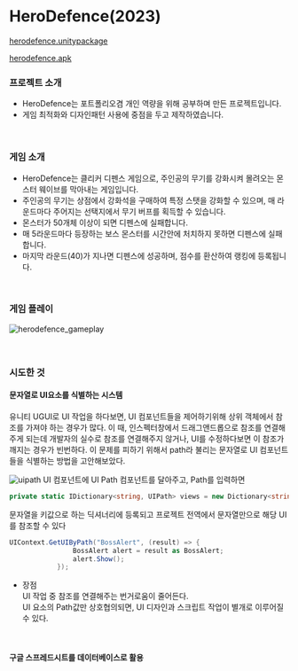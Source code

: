 # HeroDefence(2023)
[herodefence.unitypackage](https://drive.google.com/file/d/1ZZG8nz8r75AW-PWRRvxoH5fk0SydrCO4/view?usp=share_link)

[herodefence.apk](https://drive.google.com/file/d/183ud-WOYmAfYZcV_d_lEXhIj9n2IIb_n/view?usp=share_link)

   
### 프로젝트 소개
- HeroDefence는 포트폴리오겸 개인 역량을 위해 공부하며 만든 프로젝트입니다.
- 게임 최적화와 디자인패턴 사용에 중점을 두고 제작하였습니다.
<br/>
   
### 게임 소개
- HeroDefence는 클리커 디펜스 게임으로, 주인공의 무기를 강화시켜 몰려오는 몬스터 웨이브를 막아내는 게임입니다.
- 주인공의 무기는 상점에서 강화석을 구매하여 특정 스탯을 강화할 수 있으며, 매 라운드마다 주어지는 선택지에서 무기 버프를 획득할 수 있습니다.
- 몬스터가 50개체 이상이 되면 디펜스에 실패합니다.
- 매 5라운드마다 등장하는 보스 몬스터를 시간안에 처치하지 못하면 디펜스에 실패합니다.
- 마지막 라운드(40)가 지나면 디펜스에 성공하며, 점수를 환산하여 랭킹에 등록됩니다.
<br/>
   
### 게임 플레이
![herodefence_gameplay](https://user-images.githubusercontent.com/70570420/232434951-175965f0-65d2-4fdd-8a8b-3d70e0309801.png)
<br/><br/><br/>


### 시도한 것
#### 문자열로 UI요소를 식별하는 시스템   
유니티 UGUI로 UI 작업을 하다보면, UI 컴포넌트들을 제어하기위해 상위 객체에서 참조를 가져야 하는 경우가 많다. 이 때, 인스펙터창에서 드래그앤드롭으로 참조를 연결해주게 되는데 개발자의 실수로 참조를 연결해주지 않거나, UI를 수정하다보면 이 참조가 깨지는 경우가 빈번하다. 이 문제를 피하기 위해서 path라 불리는 문자열로 UI 컴포넌트들을 식별하는 방법을 고안해보았다.

![uipath](https://user-images.githubusercontent.com/70570420/232442006-39890dd9-a561-4a9e-a994-7278d8d52ab1.PNG)
UI 컴포넌트에 UI Path 컴포넌트를 달아주고, Path를 입력하면
```C#
private static IDictionary<string, UIPath> views = new Dictionary<string, UIPath>();
```

문자열을 키값으로 하는 딕셔너리에 등록되고 프로젝트 전역에서 문자열만으로 해당 UI를 참조할 수 있다

```C#
UIContext.GetUIByPath("BossAlert", (result) => {
                BossAlert alert = result as BossAlert;
                alert.Show();
            });
```

- 장점   
 UI 작업 중 참조를 연결해주는 번거로움이 줄어든다.   
 UI 요소의 Path값만 상호협의되면, UI 디자인과 스크립트 작업이 별개로 이루어질 수 있다.
 <br/>


#### 구글 스프레드시트를 데이터베이스로 활용





